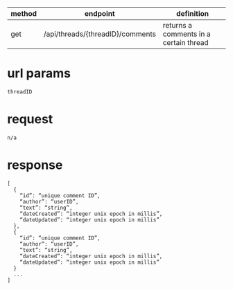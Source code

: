 method | endpoint | definition | 
-------| -------- | ---------- |
get    | /api/threads/{threadID}/comments | returns a comments in a certain thread

# url params
`threadID`

# request
```
n/a
```

# response
```
[
  {
    “id”: “unique comment ID”,
    “author”: “userID”,
    “text”: “string”,
    “dateCreated”: “integer unix epoch in millis”,
    “dateUpdated”: “integer unix epoch in millis”
  },
  {
    “id”: “unique comment ID”,
    “author”: “userID”,
    “text”: “string”,
    “dateCreated”: “integer unix epoch in millis”,
    “dateUpdated”: “integer unix epoch in millis”
  }
  ...
]

```